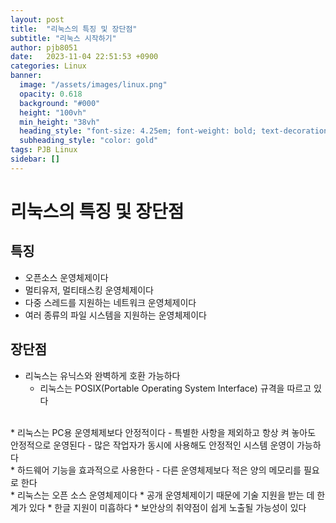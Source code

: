 ```yaml
---
layout: post
title:  "리눅스의 특징 및 장단점"
subtitle: "리눅스 시작하기"
author: pjb8051
date:   2023-11-04 22:51:53 +0900
categories: Linux 
banner:
  image: "/assets/images/linux.png"
  opacity: 0.618
  background: "#000"
  height: "100vh"
  min_height: "38vh"
  heading_style: "font-size: 4.25em; font-weight: bold; text-decoration: underline"
  subheading_style: "color: gold"
tags: PJB Linux
sidebar: []
---
```


# 리눅스의 특징 및 장단점


## 특징

* 오픈소스 운영체제이다
* 멀티유저, 멀티태스킹 운영체제이다
* 다중 스레드를 지원하는 네트워크 운영체제이다
* 여러 종류의 파일 시스템을 지원하는 운영체제이다


## 장단점
* 리눅스는 유닉스와 완벽하게 호환 가능하다
  - 리눅스는 POSIX(Portable Operating System Interface) 규격을 따르고 있다
<br />
* 리눅스는 PC용 운영체제보다 안정적이다
  - 특별한 사항을 제외하고 항상 켜 놓아도 안정적으로 운영된다
  - 많은 작업자가 동시에 사용해도 안정적인 시스템 운영이 가능하다
<br />
* 하드웨어 기능을 효과적으로 사용한다
  - 다른 운영체제보다 적은 양의 메모리를 필요로 한다
<br />
* 리눅스는 오픈 소스 운영체제이다
* 공개 운영체제이기 때문에 기술 지원을 받는 데 한계가 있다
* 한글 지원이 미흡하다
* 보안상의 취약점이 쉽게 노출될 가능성이 있다